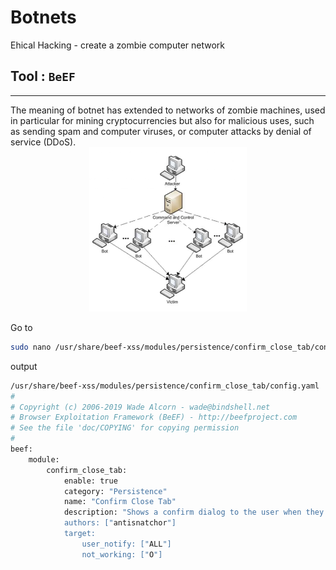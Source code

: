 # Botnets
Ehical Hacking - create a zombie computer network

## Tool : `BeEF`
<hr>
The meaning of botnet has extended to networks of zombie machines, used in particular for mining cryptocurrencies but also for malicious uses, such as sending spam and computer viruses, or computer attacks by denial of service (DDoS).
<center>
<img src="Botnets1.png" width="50%">
</center>

Go to 
```bash
sudo nano /usr/share/beef-xss/modules/persistence/confirm_close_tab/config.yaml
```
output
```bash
/usr/share/beef-xss/modules/persistence/confirm_close_tab/config.yaml           
#
# Copyright (c) 2006-2019 Wade Alcorn - wade@bindshell.net
# Browser Exploitation Framework (BeEF) - http://beefproject.com
# See the file 'doc/COPYING' for copying permission
#
beef:
    module:
        confirm_close_tab:
            enable: true
            category: "Persistence"
            name: "Confirm Close Tab"
            description: "Shows a confirm dialog to the user when they try to c>
            authors: ["antisnatchor"]
            target:
                user_notify: ["ALL"]
                not_working: ["O"]

```